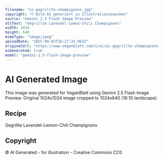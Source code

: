 ```yaml
---
filename: "ai-gegrillte-champignons.jpg"
copyright: "© Bild AI generiert zu Illustrationszwecken"
source: "Gemini 2.5 Flash Image Preview"
altText: "Gegrillte Lavendel-Lemon-Chili Champignons"
width: 1024
height: 640
mimeType: "image/jpeg"
uploadDate: "2025-09-03T16:17:31.963Z"
originalUrl: "https://www.veganblatt.com/i/ai/ai-gegrillte-champignons.jpg"
aiGenerated: true
model: "gemini-2.5-flash-image-preview"
---
```


# AI Generated Image

This image was generated for VeganBlatt using Gemini 2.5 Flash Image Preview.
Original 1024x1024 image cropped to 1024x640 (16:10 landscape).

## Recipe
Gegrillte Lavendel-Lemon-Chili Champignons

## Copyright
© AI Generated - for illustration - Creative Commons CC0
